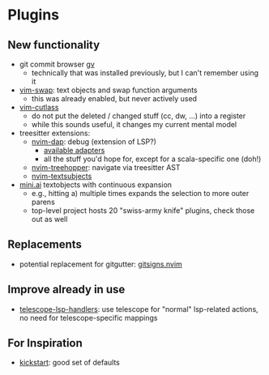 # Plugins

## New functionality

- git commit browser [gv](https://github.com/junegunn/gv.vim)
  - technically that was installed previously, but I can't remember using it
- [vim-swap](machakann/vim-swap): text objects and swap function arguments
  - this was already enabled, but never actively used
- [vim-cutlass](https://github.com/svermeulen/vim-cutlass)
  - do not put the deleted / changed stuff (cc, dw, ...) into a register
  - while this sounds useful, it changes my current mental model
- treesitter extensions:
  - [nvim-dap](https://github.com/mfussenegger/nvim-dap): debug (extension of LSP?)
     - [available adapters](https://microsoft.github.io/debug-adapter-protocol/implementors/adapters/)
     - all the stuff you'd hope for, except for a scala-specific one (doh!)
  - [nvim-treehopper](https://github.com/mfussenegger/nvim-treehopper): navigate via treesitter AST
  - [nvim-textsubjects](https://github.com/RRethy/nvim-treesitter-textsubjects)
- [mini.ai](https://github.com/echasnovski/mini.nvim/blob/main/readmes/mini-ai.md) textobjects with continuous expansion
  - e.g., hitting a) multiple times expands the selection to more outer parens
  - top-level project hosts 20 "swiss-army knife" plugins, check those out as well

## Replacements

- potential replacement for gitgutter: [gitsigns.nvim](https://github.com/lewis6991/gitsigns.nvim)

## Improve already in use

- [telescope-lsp-handlers](https://github.com/gbrlsnchs/telescope-lsp-handlers.nvim): use telescope for "normal" lsp-related actions, no need for telescope-specific mappings

## For Inspiration

- [kickstart](https://github.com/nvim-lua/kickstart.nvim): good set of defaults
